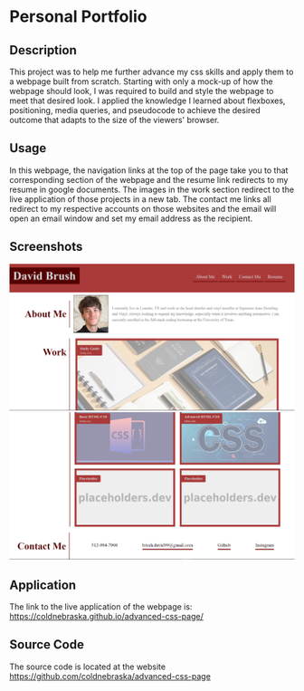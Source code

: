 # Personal Portfolio

## Description
This project was to help me further advance my css skills and apply them to a webpage built from scratch. Starting with only a mock-up of how the webpage should look, I was required to build and style the webpage to meet that desired look. I applied the knowledge I learned about flexboxes, positioning, media queries, and pseudocode to achieve the desired outcome that adapts to the size of the viewers' browser.

## Usage
In this webpage, the navigation links at the top of the page take you to that corresponding section of the webpage and the resume link redirects to my resume in google documents. The images in the work section redirect to the live application of those projects in a new tab. The contact me links all redirect to my respective accounts on those websites and the email will open an email window and set my email address as the recipient.

## Screenshots
![Alt text](./assets/images/image.png)
![Alt text](./assets/images/image-1.png)

## Application
The link to the live application of the webpage is: https://coldnebraska.github.io/advanced-css-page/ 

## Source Code
The source code is located at the website https://github.com/coldnebraska/advanced-css-page 
